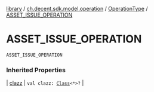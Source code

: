[library](../../index.md) / [ch.decent.sdk.model.operation](../index.md) / [OperationType](index.md) / [ASSET_ISSUE_OPERATION](./-a-s-s-e-t_-i-s-s-u-e_-o-p-e-r-a-t-i-o-n.md)

# ASSET_ISSUE_OPERATION

`ASSET_ISSUE_OPERATION`

### Inherited Properties

| [clazz](clazz.md) | `val clazz: `[`Class`](http://docs.oracle.com/javase/6/docs/api/java/lang/Class.html)`<*>?` |

